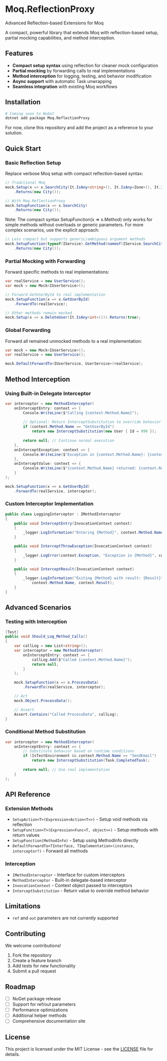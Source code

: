 # Moq.ReflectionProxy

Advanced Reflection-based Extensions for Moq

A compact, powerful library that extends Moq with reflection-based setup, partial mocking capabilities, and method interception.

## Features

- **Compact setup syntax** using reflection for cleaner mock configuration
- **Partial mocking** by forwarding calls to real implementations
- **Method interception** for logging, testing, and behavior modification
- **Async support** with automatic Task<T> unwrapping
- **Seamless integration** with existing Moq workflows

## Installation

```bash
# Coming soon to NuGet
dotnet add package Moq.ReflectionProxy
```

For now, clone this repository and add the project as a reference to your solution.

## Quick Start

### Basic Reflection Setup

Replace verbose Moq setup with compact reflection-based syntax:

```csharp
// Traditional Moq
mock.Setup(x => x.SearchCity(It.IsAny<string>(), It.IsAny<Zone>(), It.IsAny<CancellationToken>()))
    .Returns(new City());

// With Moq.ReflectionProxy
mock.SetupFunction(x => x.SearchCity)
    .Returns(new City());
```

Note: The compact syntax SetupFunction(x => x.Method) only works for simple methods without overloads or generic parameters. For more complex scenarios, use the explicit approach:

```csharp
// Less compact but supports generic/ambiguous argument methods
mock.SetupFunction(typeof(IService).GetMethod(nameof(IService.SearchCity)))
    .Returns(new City());
```

### Partial Mocking with Forwarding

Forward specific methods to real implementations:

```csharp
var realService = new UserService();
var mock = new Mock<IUserService>();

// Forward GetUserById to real implementation
mock.SetupFunction(x => x.GetUserById)
    .ForwardTo(realService);

// Other methods remain mocked
mock.Setup(x => x.DeleteUser(It.IsAny<int>())).Returns(true);
```

### Global Forwarding

Forward all remained unmocked methods to a real implementation:

```csharp
var mock = new Mock<IUserService>();
var realService = new UserService();

mock.DefaultForwardTo<IUserService, UserService>(realService);
```

## Method Interception

### Using Built-in Delegate Interceptor

```csharp
var interceptor = new MethodInterceptor(
    onInterceptEntry: context => {
        Console.WriteLine($"Calling {context.Method.Name}");
        
        // Optional: Return InterceptSubstitution to override behavior
        if (context.Method.Name == "GetUserById")
            return new InterceptSubstitution(new User { Id = 999 });
            
        return null; // Continue normal execution
    },
    onInterceptException: context => {
        Console.WriteLine($"Exception in {context.Method.Name}: {context.Exception}");
    },
    onInterceptValue: context => {
        Console.WriteLine($"{context.Method.Name} returned: {context.Result}");
    }
);

mock.SetupFunction(x => x.GetUserById)
    .ForwardTo(realService, interceptor);
```

### Custom Interceptor Implementation

```csharp
public class LoggingInterceptor : IMethodInterceptor
{
    public void InterceptEntry(InvocationContext context)
    {
        _logger.LogInformation("Entering {Method}", context.Method.Name);
    }

    public void InterceptThrowException(InvocationContext context)
    {
        _logger.LogError(context.Exception, "Exception in {Method}", context.Method.Name);
    }

    public void InterceptResult(InvocationContext context)
    {
        _logger.LogInformation("Exiting {Method} with result: {Result}", 
            context.Method.Name, context.Result);
    }
}
```

## Advanced Scenarios

### Testing with Interception

```csharp
[Test]
public void Should_Log_Method_Calls()
{
    var callLog = new List<string>();
    var interceptor = new MethodInterceptor(
        onInterceptEntry: context => {
            callLog.Add($"Called {context.Method.Name}");
            return null;
        }
    );

    mock.SetupFunction(x => x.ProcessData)
        .ForwardTo(realService, interceptor);

    // Act
    mock.Object.ProcessData();

    // Assert
    Assert.Contains("Called ProcessData", callLog);
}
```

### Conditional Method Substitution

```csharp
var interceptor = new MethodInterceptor(
    onInterceptEntry: context => {
        // Substitute behavior based on runtime conditions
        if (IsTestEnvironment && context.Method.Name == "SendEmail")
            return new InterceptSubstitution(Task.CompletedTask);
            
        return null; // Use real implementation
    }
);
```

## API Reference

### Extension Methods

- `SetupAction<T>(Expression<Action<T>>)` - Setup void methods via reflection
- `SetupFunction<T>(Expression<Func<T, object>>)` - Setup methods with return values
- `SetupFunction(MethodInfo)` - Setup using MethodInfo directly
- `DefaultForwardTo<TInterface, TImplementation>(instance, interceptor?)` - Forward all methods

### Interception

- `IMethodInterceptor` - Interface for custom interceptors
- `MethodInterceptor` - Built-in delegate-based interceptor
- `InvocationContext` - Context object passed to interceptors
- `InterceptSubstitution` - Return value to override method behavior

## Limitations

- `ref` and `out` parameters are not currently supported

## Contributing

We welcome contributions!

1. Fork the repository
2. Create a feature branch
3. Add tests for new functionality
4. Submit a pull request

## Roadmap

- [ ] NuGet package release
- [ ] Support for ref/out parameters
- [ ] Performance optimizations
- [ ] Additional helper methods
- [ ] Comprehensive documentation site

## License

This project is licensed under the MIT License - see the [LICENSE](LICENSE) file for details.